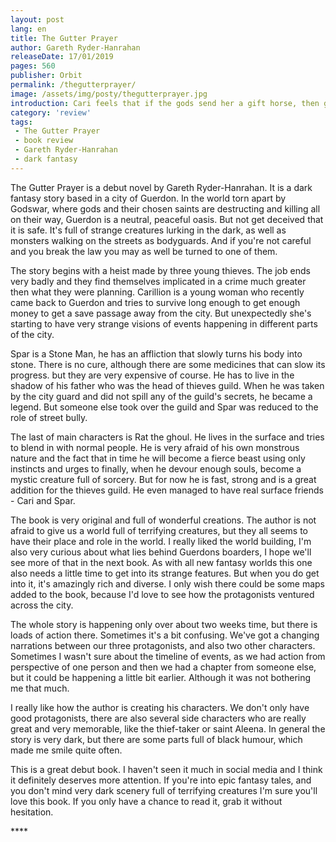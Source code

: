 ```yaml
---
layout: post
lang: en
title: The Gutter Prayer
author: Gareth Ryder-Hanrahan
releaseDate: 17/01/2019
pages: 560
publisher: Orbit
permalink: /thegutterprayer/
image: /assets/img/posty/thegutterprayer.jpg
introduction: Cari feels that if the gods send her a gift horse, then gods are probably running a horse-trading scam.
category: 'review'
tags:
 - The Gutter Prayer
 - book review
 - Gareth Ryder-Hanrahan
 - dark fantasy
---
```

  The Gutter Prayer is a debut novel by Gareth Ryder-Hanrahan. It is a dark fantasy story based in a city of Guerdon. In the world torn apart by Godswar, where gods and their chosen saints are destructing and killing all on their way, Guerdon is a neutral, peaceful oasis. But not get deceived that it is safe. It's full of strange creatures lurking in the dark, as well as monsters walking on the streets as bodyguards. And if you're not careful and you break the law you may as well be turned to one of them.

  The story begins with a heist made by three young thieves. The job ends very badly and they find themselves implicated in a crime much greater then what they were planning. Carillion is a young woman who recently came back to Guerdon and tries to survive long enough to get enough money to get a save passage away from the city. But unexpectedly she's starting to have very strange visions of events happening in different parts of the city.

  Spar is a Stone Man, he has an affliction that slowly turns his body into stone. There is no cure, although there are some medicines that can slow its progress. but they are very expensive of course. He has to live in the shadow of his father who was the head of thieves guild. When he was taken by the city guard and did not spill any of the guild's secrets, he became a legend. But someone else took over the guild and Spar was reduced to the role of street bully.

  The last of main characters is Rat the ghoul. He lives in the surface and tries to blend in with normal people. He is very afraid of his own monstrous nature and the fact that in time he will become a fierce beast using only instincts and urges to finally, when he devour enough souls, become a mystic creature full of sorcery. But for now he is fast, strong and is a great addition for the thieves guild. He even managed to have real surface friends - Cari and Spar.

  The book is very original and full of wonderful creations. The author is not afraid to give us a world full of terrifying creatures, but they all seems to have their place and role in the world. I really liked the world building, I'm also very curious about what lies behind Guerdons boarders, I hope we'll see more of that in the next book. As with all new fantasy worlds this one also needs a little time to get into its strange features. But when you do get into it, it's amazingly rich and diverse. I only wish there could be some maps added to the book, because I'd love to see how the protagonists ventured across the city.

  The whole story is happening only over about two weeks time, but there is loads of action there. Sometimes it's a bit confusing. We've got a changing narrations between our three protagonists, and also two other characters. Sometimes I wasn't sure about the timeline of events, as we had action from perspective of one person and then we had a chapter from someone else, but it could be happening a little bit earlier. Although it was not bothering me that much.

  I really like how the author is creating his characters. We don't only have good protagonists, there are also several side characters who are really great and very memorable, like the thief-taker or saint Aleena. In general the story is very dark, but there are some parts full of black humour, which made me smile quite often.

  This is a great debut book. I haven't seen it much in social media and I think it definitely deserves more attention. If you're into epic fantasy tales, and you don't mind very dark scenery full of terrifying creatures I'm sure you'll love this book. If you only have a chance to read it, grab it without hesitation. 


  \*\*\*\*
